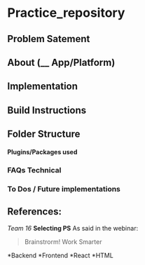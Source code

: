 # Practice_repository

## Problem Satement

## About (__ App/Platform)

## Implementation

## Build Instructions

## Folder Structure

#### Plugins/Packages used

### FAQs Technical

### To Dos / Future implementations
## References: 

*Team 16*
**Selecting PS**
As said in the webinar:
>Brainstrorm!
>Work Smarter

*Backend
*Frontend
  *React
  *HTML
 

